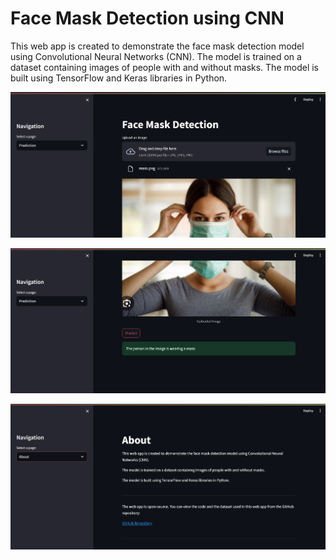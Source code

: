 # Face Mask Detection using CNN

This web app is created to demonstrate the face mask detection model using Convolutional Neural Networks (CNN).
The model is trained on a dataset containing images of people with and without masks.
The model is built using TensorFlow and Keras libraries in Python.

![alt text](image.png)

![alt text](image-1.png)

![alt text](image-2.png)